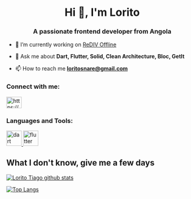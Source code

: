 <h1 align="center">Hi 👋, I'm Lorito</h1>
<h3 align="center">A passionate frontend developer from Angola</h3>

- 🔭 I’m currently working on [ReDIV Offline](https://play.google.com/store/apps/details?id=co.didvacina.appvacinacao)

- 💬 Ask me about **Dart, Flutter, Solid, Clean Architecture, Bloc, GetIt**

- 📫 How to reach me **loritosnare@gmail.com**

<h3 align="left">Connect with me:</h3>
<p align="left">
<a href="https://linkedin.com/in/https://www.linkedin.com/in/lorito-tiago-4439351b2/" target="blank"><img align="center" src="https://raw.githubusercontent.com/rahuldkjain/github-profile-readme-generator/master/src/images/icons/Social/linked-in-alt.svg" alt="https://www.linkedin.com/in/lorito-tiago-4439351b2/" height="30" width="40" /></a>
</p>

<h3 align="left">Languages and Tools:</h3>
<p align="left"> <a href="https://dart.dev" target="_blank" rel="noreferrer"> <img src="https://www.vectorlogo.zone/logos/dartlang/dartlang-icon.svg" alt="dart" width="40" height="40"/> </a> <a href="https://www.figma.com/" target="_blank" rel="noreferrer"> <a href="https://flutter.dev" target="_blank" rel="noreferrer"> <img src="https://www.vectorlogo.zone/logos/flutterio/flutterio-icon.svg" alt="flutter" width="40" height="40"/> </a>  </p>

## What I don't know, give me a few days

[![Lorito Tiago github stats](https://github-readme-stats.vercel.app/api?username=LoritoTiago&show_icons=true&title_color=fff&icon_color=37aaff&text_color=f8f8f2&bg_color=171c24&count_private=true)](https://github.com/Loritotiago)


[![Top Langs](https://github-readme-stats.vercel.app/api/top-langs/?username=LoritoTiago&layout=compact&title_color=fff&text_color=f8f8f2&hide=java&bg_color=171c24)](https://github.com/loritotiago)

